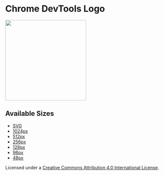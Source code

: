# Chrome DevTools Logo

<img src="https://github.com/ChromeDevTools/devtools-logo/blob/master/512.png" width="256" height="256"/>

## Available Sizes

* [SVG](https://github.com/ChromeDevTools/devtools-logo/blob/master/Logo.svg)
* [1024px](https://github.com/ChromeDevTools/devtools-logo/blob/master/1024.png)
* [512px](https://github.com/ChromeDevTools/devtools-logo/blob/master/512.png)
* [256px](https://github.com/ChromeDevTools/devtools-logo/blob/master/400.png)
* [128px](https://github.com/ChromeDevTools/devtools-logo/blob/master/192.png)
* [96px](https://github.com/ChromeDevTools/devtools-logo/blob/master/96.png)
* [48px](https://github.com/ChromeDevTools/devtools-logo/blob/master/48.png)

Licensed under a [Creative Commons Attribution 4.0 International License](https://creativecommons.org/licenses/by/4.0/).

